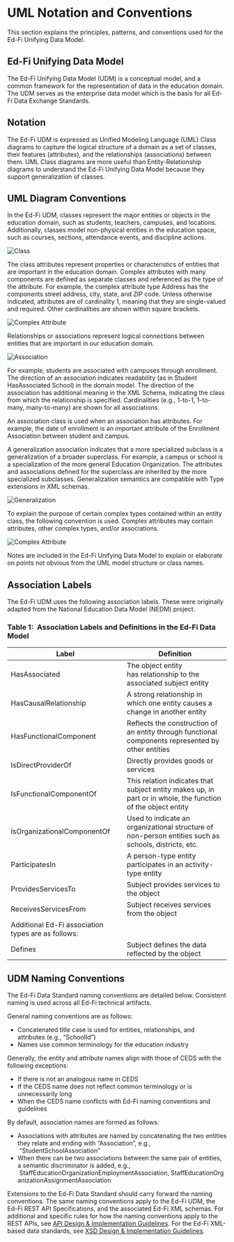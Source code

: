# UML Notation and Conventions

This section explains the principles, patterns, and conventions used for the
Ed-Fi Unifying Data Model.

## Ed-Fi Unifying Data Model

The Ed-Fi Unifying Data Model (UDM) is a conceptual model, and a common
framework for the representation of data in the education domain. The UDM serves
as the enterprise data model which is the basis for all Ed-Fi Data Exchange
Standards.

## Notation

The Ed-Fi UDM is expressed as Unified Modeling Language (UML) Class diagrams to
capture the logical structure of a domain as a set of classes, their features
(attributes), and the relationships (associations) between them. UML Class
diagrams are more useful than Entity-Relationship diagrams to understand the
Ed-Fi Unifying Data Model because they support generalization of classes.

## UML Diagram Conventions

In the Ed-Fi UDM, classes represent the major entities or objects in the
education domain, such as students, teachers, campuses, and locations.
Additionally, classes model non-physical entities in the education space, such
as courses, sections, attendance events, and discipline actions.

![Class](https://edfidocs.blob.core.windows.net/$web/img/reference/data-standard/UML-Diagram-Convention-1.png)

The class attributes represent properties or characteristics of entities that
are important in the education domain. Complex attributes with many components
are defined as separate classes and referenced as the type of the attribute. For
example, the complex attribute type Address has the components street address,
city, state, and ZIP code. Unless otherwise indicated, attributes are of
cardinality 1, meaning that they are single-valued and required. Other
cardinalities are shown within square brackets.

![Complex Attribute](https://edfidocs.blob.core.windows.net/$web/img/reference/data-standard/UML-Diagram-Convention-2.png)

Relationships or associations represent logical connections between entities
that are important in our education domain.

![Association](https://edfidocs.blob.core.windows.net/$web/img/reference/data-standard/UML-Diagram-Convention-3.png)

For example, students are associated with campuses through enrollment. The
direction of an association indicates readability (as in Student HasAssociated
School) in the domain model. The direction of the association has additional
meaning in the XML Schema, indicating the class from which the relationship is
specified. Cardinalities (e.g., 1-to-1, 1-to-many, many-to-many) are shown for
all associations.

An association class is used when an association has attributes. For example,
the date of enrollment is an important attribute of the Enrollment Association
between student and campus.

A generalization association indicates that a more specialized subclass is a
generalization of a broader superclass. For example, a campus or school is a
specialization of the more general Education Organization. The attributes and
associations defined for the superclass are inherited by the more specialized
subclasses. Generalization semantics are compatible with Type extensions in XML
schemas.

![Generalization](https://edfidocs.blob.core.windows.net/$web/img/reference/data-standard/UML-Diagram-Convention-4.png)

To explain the purpose of certain complex types contained within an entity
class, the following convention is used. Complex attributes may contain
attributes, other complex types, and/or associations.

![Complex Attribute](https://edfidocs.blob.core.windows.net/$web/img/reference/data-standard/UML-Diagram-Conventions-5.png)

Notes are included in the Ed-Fi Unifying Data Model to explain or elaborate on
points not obvious from the UML model structure or class names.

## Association Labels

The Ed-Fi UDM uses the following association labels. These were originally
adapted from the National Education Data Model (NEDM) project.

### Table 1: Association Labels and Definitions in the Ed-Fi Data Model

| **Label** | **Definition** |
| --- | --- |
| HasAssociated | The object entity has relationship to the associated subject entity |
| HasCausalRelationship | A strong relationship in which one entity causes a change in another entity |
| HasFunctionalComponent | Reflects the construction of an entity through functional components represented by other entities |
| IsDirectProviderOf | Directly provides goods or services |
| IsFunctionalComponentOf | This relation indicates that subject entity makes up, in part or in whole, the function of the object entity |
| IsOrganizationalComponentOf | Used to indicate an organizational structure of non-person entities such as schools, districts, etc. |
| ParticipatesIn | A person-type entity participates in an activity-type entity |
| ProvidesServicesTo | Subject provides services to the object |
| ReceivesServicesFrom | Subject receives services from the object |
| Additional Ed-Fi association types are as follows: |     |
| Defines | Subject defines the data reflected by the object |

## UDM Naming Conventions

The Ed-Fi Data Standard naming conventions are detailed below. Consistent naming
is used across all Ed-Fi technical artifacts.

General naming conventions are as follows:

* Concatenated title case is used for entities, relationships, and
    attributes (e.g., “SchoolId”)
* Names use common terminology for the education industry

Generally, the entity and attribute names align with those of CEDS with the
following exceptions:

* If there is not an analogous name in CEDS
* If the CEDS name does not reflect common terminology or is unnecessarily
    long
* When the CEDS name conflicts with Ed-Fi naming conventions and guidelines

By default, association names are formed as follows:

* Associations with attributes are named by concatenating the two entities
    they relate and ending with “Association”, e.g.,  “StudentSchoolAssociation”
* When there can be two associations between the same pair of entities, a
    semantic discriminator is added, e.g.,
     StaffEducationOrganizationEmploymentAssociation, StaffEducationOrganizationAssignmentAssociation

Extensions to the Ed-Fi Data Standard should carry forward the naming
conventions. The same naming conventions apply to the Ed-Fi UDM, the Ed-Fi REST
API Specifications, and the associated Ed-Fi XML schemas. For additional and
specific rules for how the naming conventions apply to the REST APIs, see [API
Design &amp; Implementation
Guidelines](https://edfi.atlassian.net/wiki/spaces/EFAPIGUIDE). For the Ed-Fi
XML-based data standards, see [XSD Design & Implementation
Guidelines](https://edfi.atlassian.net/wiki/spaces/EFXSDGUIDE).
